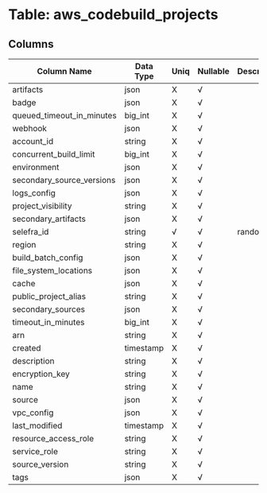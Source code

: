 # Table: aws_codebuild_projects

## Columns 

|  Column Name   |  Data Type  | Uniq | Nullable | Description | 
|  ----  | ----  | ----  | ----  | ---- | 
| artifacts | json | X | √ |  | 
| badge | json | X | √ |  | 
| queued_timeout_in_minutes | big_int | X | √ |  | 
| webhook | json | X | √ |  | 
| account_id | string | X | √ |  | 
| concurrent_build_limit | big_int | X | √ |  | 
| environment | json | X | √ |  | 
| secondary_source_versions | json | X | √ |  | 
| logs_config | json | X | √ |  | 
| project_visibility | string | X | √ |  | 
| secondary_artifacts | json | X | √ |  | 
| selefra_id | string | √ | √ | random id | 
| region | string | X | √ |  | 
| build_batch_config | json | X | √ |  | 
| file_system_locations | json | X | √ |  | 
| cache | json | X | √ |  | 
| public_project_alias | string | X | √ |  | 
| secondary_sources | json | X | √ |  | 
| timeout_in_minutes | big_int | X | √ |  | 
| arn | string | X | √ |  | 
| created | timestamp | X | √ |  | 
| description | string | X | √ |  | 
| encryption_key | string | X | √ |  | 
| name | string | X | √ |  | 
| source | json | X | √ |  | 
| vpc_config | json | X | √ |  | 
| last_modified | timestamp | X | √ |  | 
| resource_access_role | string | X | √ |  | 
| service_role | string | X | √ |  | 
| source_version | string | X | √ |  | 
| tags | json | X | √ |  | 


